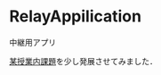 # RelayAppilication
中継用アプリ

[某授業内課題](https://github.com/mattukouta/ITArchitectureApplication2019)を少し発展させてみました．
